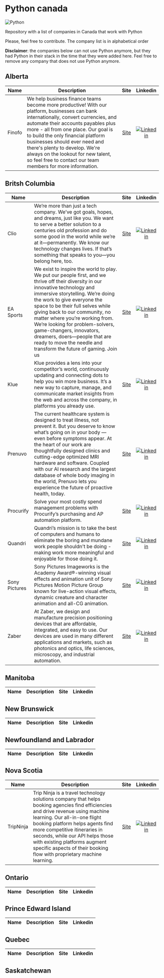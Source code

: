 # Python canada
![Python](https://img.shields.io/badge/python-3670A0?style=for-the-badge&logo=python&logoColor=ffdd54)

Repository with a list of companies in Canada that work with Python

Please, feel free to contribute. The company list is in alphabetical order

**Disclaimer**: the companies below can not use Python anymore, but they had Python in their stack in the time that they were added here. Feel free to remove any company that does not use Python anymore.


## Alberta

| Name  | Description  | Site  | Linkedin |
|---|---|:-:|:-:|
| Finofo | We help business finance teams become more productive! With our platform, businesses can bank internationally, convert currencies, and automate their accounts payables plus more - all from one place. Our goal is to build the only financial platform businesses should ever need and there's plenty to develop. We're always on the lookout for new talent, so feel free to contact our team members for more information. | [Site](https://www.finofo.com/) | [![Linkedin](https://i.stack.imgur.com/gVE0j.png)](https://www.linkedin.com/company/finofo/)


## Britsh Columbia

| Name  | Description  | Site  | Linkedin |
|---|---|:-:|:-:|
| Clio | We’re more than just a tech company. We’ve got goals, hopes, and dreams, just like you. We want to serve a better solution to a centuries old profession and do some good in the world while we’re at it—permanently. We know our technology changes lives. If that’s something that speaks to you—you belong here, too. | [Site](https://www.clio.com/) | [![Linkedin](https://i.stack.imgur.com/gVE0j.png)](https://www.linkedin.com/company/385372)
| EA Sports | We exist to inspire the world to play. We put our people first, and we thrive off their diversity in our innovative technology and immersive storytelling. We’re doing the work to give everyone the space to be their full selves while giving back to our community, no matter where you’re working from. We’re looking for problem-solvers, game-changers, innovators, dreamers, doers—people that are ready to move the needle and transform the future of gaming. Join us | [Site](https://www.ea.com/en-ca) | [![Linkedin](https://i.stack.imgur.com/gVE0j.png)](https://www.linkedin.com/company/electronic-arts/)
| Klue | Klue provides a lens into your competitor’s world, continuously updating and connecting dots to help you win more business. It’s a new way to capture, manage, and communicate market insights from the web and across the company, in platforms you already use. | [Site](https://klue.com/)| [![Linkedin](https://i.stack.imgur.com/gVE0j.png)](https://ca.linkedin.com/company/klue)
| Prenuvo |The current healthcare system is designed to treat illness, not prevent it. But you deserve to know what’s going on in your body — even before symptoms appear. At the heart of our work are thoughtfully designed clinics and cutting-edge optimized MRI hardware and software. Coupled with our AI research and the largest database of whole body imaging in the world, Prenuvo lets you experience the future of proactive health, today. | [Site](https://www.prenuvo.com/) | [![Linkedin](https://i.stack.imgur.com/gVE0j.png)](https://www.linkedin.com/company/prenuvo/mycompany/)
| Procurify | Solve your most costly spend management problems with Procurify’s purchasing and AP automation platform. | [Site](https://www.procurify.com/) | [![Linkedin](https://i.stack.imgur.com/gVE0j.png)](https://www.linkedin.com/company/procurify/)
| Quandri | Quandri’s mission is to take the best of computers and humans to eliminate the boring and mundane work people shouldn't be doing - making work more meaningful and enjoyable for those doing it. | [Site](https://www.quandri.io/) | [![Linkedin](https://i.stack.imgur.com/gVE0j.png)](https://ca.linkedin.com/company/quandri)
| Sony Pictures | Sony Pictures Imageworks is the Academy Award®-winning visual effects and animation unit of Sony Pictures Motion Picture Group known for live-action visual effects, dynamic creature and character animation and all-CG animation. | [Site](https://www.sonypictures.ca/) | [![Linkedin](https://i.stack.imgur.com/gVE0j.png)](https://www.linkedin.com/company/sony-pictures-imageworks/)
| Zaber  | At Zaber, we design and manufacture precision positioning devices that are affordable, integrated, and easy to use. Our devices are used in many different applications and markets, such as photonics and optics, life sciences, microscopy, and industrial automation. | [Site](https://www.zaber.com/) | [![Linkedin](https://i.stack.imgur.com/gVE0j.png)](https://www.linkedin.com/company/zaber)

## Manitoba

| Name  | Description  | Site  | Linkedin |
|---|---|:-:|:-:|

## New Brunswick

| Name  | Description  | Site  | Linkedin |
|---|---|:-:|:-:|

## Newfoundland and Labrador

| Name  | Description  | Site  | Linkedin |
|---|---|:-:|:-:|

## Nova Scotia

| Name  | Description  | Site  | Linkedin |
|---|---|:-:|:-:|
| TripNinja | Trip Ninja is a travel technology solutions company that helps booking agencies find efficiencies and drive revenue using machine learning. Our all-in-one flight booking platform helps agents find more competitive itineraries in seconds, while our API helps those with existing platforms augment specific aspects of their booking flow with proprietary machine learning. | [Site](https://www.tripninja.io/) | [![Linkedin](https://i.stack.imgur.com/gVE0j.png)](https://www.linkedin.com/company/trip-ninja/)

## Ontario

| Name  | Description  | Site  | Linkedin |
|---|---|:-:|:-:|

## Prince Edward Island

| Name  | Description  | Site  | Linkedin |
|---|---|:-:|:-:|

## Quebec

| Name  | Description  | Site  | Linkedin |
|---|---|:-:|:-:|

## Saskatchewan
